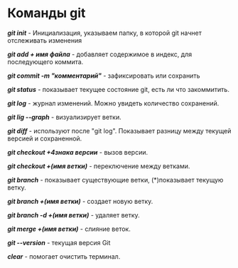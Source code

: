 # Команды git

***git init*** - Инициализация, указываем папку, в которой git начнет отслеживать изменения

***git add
\+ имя файла*** - добавляет содержимое в индекс, для последующего коммита.

***git commit -m "комментарий"*** - зафиксировать или сохранить

***git status*** - показывает текущее состояние git, есть ли что закоммитить.

***git log*** - журнал изменений. Можно увидеть количество сохранений.

***git lig --graph*** - визуализирует ветки.

***git diff*** - используют после "git log". Показывает разницу между текущей версией и сохраненной.

***git checkout +4знака версии*** - вызов версии.

***git checkout +(имя ветки)*** - переключение между ветками.


***git branch*** - показывает существующие ветки, (*)показывает текущую ветку.

***git branch +(имя ветки)*** - создает новую ветку.

***git branch -d +(имя ветки)*** - удаляет ветку.

***git merge +(имя ветки)*** - слияние веток.

***git --version*** - текущая версия Git

***clear*** - помогает очистить терминал.